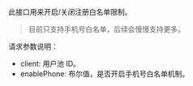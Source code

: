 此接口用来开启/关闭注册白名单限制。
> 目前只支持手机号白名单，后续会慢慢支持更多。

请求参数说明：

- client: 用户池 ID。
- enablePhone: 布尔值，是否开启手机号白名单机制。
